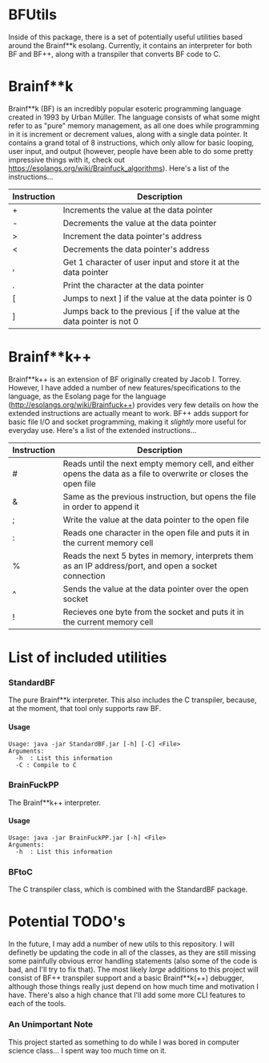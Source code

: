# BFUtils
Inside of this package, there is a set of potentially useful utilities based around the Brainf**k esolang. Currently, it contains an interpreter for both BF and BF++, along with a transpiler that converts BF code to C.

# Brainf**k
Brainf**k (BF) is an incredibly popular esoteric programming language created in 1993 by Urban Müller. The language consists of what some might refer to as "pure" memory management, as all one does while programming in it is increment or decrement values, along with a single data pointer. It contains a grand total of 8 instructions, which only allow for basic looping, user input, and output (however, people have been able to do some pretty impressive things with it, check out https://esolangs.org/wiki/Brainfuck_algorithms). 
Here's a list of the instructions...

| Instruction | Description |
| --- | --- |
| + | Increments the value at the data pointer |
| - | Decrements the value at the data pointer |
| > | Increment the data pointer's address |
| < | Decrements the data pointer's address |
| , | Get 1 character of user input and store it at the data pointer |
| . | Print the character at the data pointer |
| \[ | Jumps to next \] if the value at the data pointer is 0 |
| \] | Jumps back to the previous \[ if the value at the data pointer is not 0 |

# Brainf**k++
Brainf**k++ is an extension of BF originally created by Jacob I. Torrey. However, I have added a number of new features/specifications to the language, as the Esolang page for the language (http://esolangs.org/wiki/Brainfuck++) provides very few details on how the extended instructions are actually meant to work. BF++ adds support for basic file I/O and socket programming, making it *slightly* more useful for everyday use. Here's a list of the extended instructions...

| Instruction | Description |
| --- | --- |
| # | Reads until the next empty memory cell, and either opens the data as a file to overwrite or closes the open file |
| & | Same as the previous instruction, but opens the file in order to append it |
| ; | Write the value at the data pointer to the open file |
| : | Reads one character in the open file and puts it in the current memory cell |
| % | Reads the next 5 bytes in memory, interprets them as an IP address/port, and open a socket connection |
| ^ | Sends the value at the data pointer over the open socket |
| ! | Recieves one byte from the socket and puts it in the current memory cell |

# List of included utilities
### StandardBF
The pure Brainf**k interpreter. This also includes the C transpiler, because, at the moment, that tool only supports raw BF.

#### Usage
```
Usage: java -jar StandardBF.jar [-h] [-C] <File>
Arguments:
  -h  : List this information  
  -C : Compile to C
```
### BrainFuckPP
The Brainf**k++ interpreter.

#### Usage
```
Usage: java -jar BrainFuckPP.jar [-h] <File> 
Arguments:
  -h  : List this information
```
### BFtoC
The C transpiler class, which is combined with the StandardBF package.

# Potential TODO's
In the future, I may add a number of new utils to this repository. I will definetly be updating the code in all of the classes, as they are still missing some painfully obvious error handling statements (also some of the code is bad, and I'll try to fix that). The most likely *large* additions to this project will consist of BF++ transpiler support and a basic Brainf**k(++) debugger, although those things really just depend on how much time and motivation I have. There's also a high chance that I'll add some more CLI features to each of the tools.
### An Unimportant Note
This project started as something to do while I was bored in computer science class... I spent way too much time on it.

